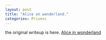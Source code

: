 ```yaml
---
layout: post
title: "Alice on wonderland."
categories: Privesc
---
```


the original writeup is here. [Alice in wonderland](https://w-47.github.io/skills-github-pages/)

